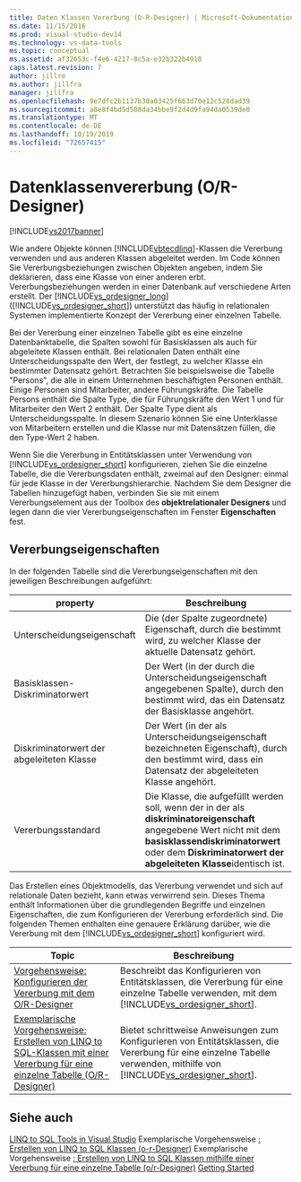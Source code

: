 ```yaml
---
title: Daten Klassen Vererbung (O-R-Designer) | Microsoft-Dokumentation
ms.date: 11/15/2016
ms.prod: visual-studio-dev14
ms.technology: vs-data-tools
ms.topic: conceptual
ms.assetid: af32653c-f4e6-4217-8c5a-e32b322b4918
caps.latest.revision: 7
author: jillre
ms.author: jillfra
manager: jillfra
ms.openlocfilehash: 9e7dfc2b1137b30a03425f663d70e12c528dad39
ms.sourcegitcommit: a8e8f4bd5d508da34bbe9f2d4d9fa94da0539de0
ms.translationtype: MT
ms.contentlocale: de-DE
ms.lasthandoff: 10/19/2019
ms.locfileid: "72657415"
---
```

# <a name="data-class-inheritance-or-designer"></a>Datenklassenvererbung (O/R-Designer)
[!INCLUDE[vs2017banner](../includes/vs2017banner.md)]

Wie andere Objekte können [!INCLUDE[vbtecdlinq](../includes/vbtecdlinq-md.md)]-Klassen die Vererbung verwenden und aus anderen Klassen abgeleitet werden. Im Code können Sie Vererbungsbeziehungen zwischen Objekten angeben, indem Sie deklarieren, dass eine Klasse von einer anderen erbt. Vererbungsbeziehungen werden in einer Datenbank auf verschiedene Arten erstellt. Der [!INCLUDE[vs_ordesigner_long](../includes/vs-ordesigner-long-md.md)] ([!INCLUDE[vs_ordesigner_short](../includes/vs-ordesigner-short-md.md)]) unterstützt das häufig in relationalen Systemen implementierte Konzept der Vererbung einer einzelnen Tabelle.

 Bei der Vererbung einer einzelnen Tabelle gibt es eine einzelne Datenbanktabelle, die Spalten sowohl für Basisklassen als auch für abgeleitete Klassen enthält. Bei relationalen Daten enthält eine Unterscheidungsspalte den Wert, der festlegt, zu welcher Klasse ein bestimmter Datensatz gehört. Betrachten Sie beispielsweise die Tabelle "Persons", die alle in einem Unternehmen beschäftigten Personen enthält. Einige Personen sind Mitarbeiter, andere Führungskräfte. Die Tabelle Persons enthält die Spalte Type, die für Führungskräfte den Wert 1 und für Mitarbeiter den Wert 2 enthält. Der Spalte Type dient als Unterscheidungsspalte. In diesem Szenario können Sie eine Unterklasse von Mitarbeitern erstellen und die Klasse nur mit Datensätzen füllen, die den Type-Wert 2 haben.

 Wenn Sie die Vererbung in Entitätsklassen unter Verwendung von [!INCLUDE[vs_ordesigner_short](../includes/vs-ordesigner-short-md.md)] konfigurieren, ziehen Sie die einzelne Tabelle, die die Vererbungsdaten enthält, zweimal auf den Designer: einmal für jede Klasse in der Vererbungshierarchie. Nachdem Sie dem Designer die Tabellen hinzugefügt haben, verbinden Sie sie mit einem Vererbungselement aus der Toolbox des **objektrelationaler Designers** und legen dann die vier Vererbungseigenschaften im Fenster **Eigenschaften** fest.

## <a name="inheritance-properties"></a>Vererbungseigenschaften
 In der folgenden Tabelle sind die Vererbungseigenschaften mit den jeweiligen Beschreibungen aufgeführt:

|property|Beschreibung|
|--------------|-----------------|
|Unterscheidungseigenschaft|Die (der Spalte zugeordnete) Eigenschaft, durch die bestimmt wird, zu welcher Klasse der aktuelle Datensatz gehört.|
|Basisklassen-Diskriminatorwert|Der Wert (in der durch die Unterscheidungseigenschaft angegebenen Spalte), durch den bestimmt wird, das ein Datensatz der Basisklasse angehört.|
|Diskriminatorwert der abgeleiteten Klasse|Der Wert (in der als Unterscheidungseigenschaft bezeichneten Eigenschaft), durch den bestimmt wird, dass ein Datensatz der abgeleiteten Klasse angehört.|
|Vererbungsstandard|Die Klasse, die aufgefüllt werden soll, wenn der in der als **diskriminatoreigenschaft** angegebene Wert nicht mit dem **basisklassendiskriminatorwert** oder dem **Diskriminatorwert der abgeleiteten Klasse**identisch ist.|

 Das Erstellen eines Objektmodells, das Vererbung verwendet und sich auf relationale Daten bezieht, kann etwas verwirrend sein. Dieses Thema enthält Informationen über die grundlegenden Begriffe und einzelnen Eigenschaften, die zum Konfigurieren der Vererbung erforderlich sind. Die folgenden Themen enthalten eine genauere Erklärung darüber, wie die Vererbung mit dem [!INCLUDE[vs_ordesigner_short](../includes/vs-ordesigner-short-md.md)] konfiguriert wird.

|Topic|Beschreibung|
|-----------|-----------------|
|[Vorgehensweise: Konfigurieren der Vererbung mit dem O/R-Designer](../data-tools/how-to-configure-inheritance-by-using-the-o-r-designer.md)|Beschreibt das Konfigurieren von Entitätsklassen, die Vererbung für eine einzelne Tabelle verwenden, mit dem [!INCLUDE[vs_ordesigner_short](../includes/vs-ordesigner-short-md.md)].|
|[Exemplarische Vorgehensweise: Erstellen von LINQ to SQL-Klassen mit einer Vererbung für eine einzelne Tabelle (O/R-Designer)](../data-tools/walkthrough-creating-linq-to-sql-classes-by-using-single-table-inheritance-o-r-designer.md)|Bietet schrittweise Anweisungen zum Konfigurieren von Entitätsklassen, die Vererbung für eine einzelne Tabelle verwenden, mithilfe von [!INCLUDE[vs_ordesigner_short](../includes/vs-ordesigner-short-md.md)].|

## <a name="see-also"></a>Siehe auch
 [LINQ to SQL Tools in Visual Studio](../data-tools/linq-to-sql-tools-in-visual-studio2.md) Exemplarische Vorgehensweise [: Erstellen von LINQ to SQL Klassen (o-r-Designer)](https://msdn.microsoft.com/library/35aad4a4-2e8a-46e2-ae09-5fbfd333c233) Exemplarische Vorgehensweise [: Erstellen von LINQ to SQL Klassen mithilfe einer Vererbung für eine einzelne Tabelle (o/r-Designer)](../data-tools/walkthrough-creating-linq-to-sql-classes-by-using-single-table-inheritance-o-r-designer.md) [Getting Started](https://msdn.microsoft.com/library/db8a557a-fef8-4f4f-bb91-8cff7250ee25)
